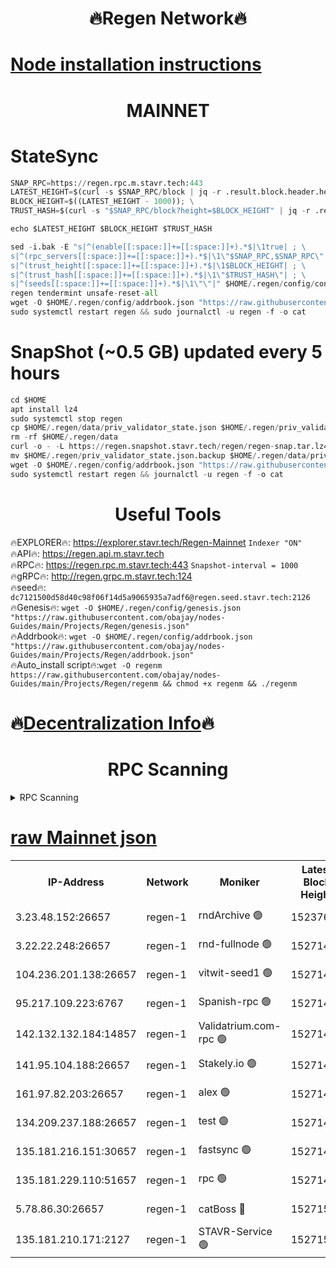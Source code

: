 <h1 align="center"> 🔥Regen Network🔥</h1>

[Node installation instructions](https://github.com/obajay/nodes-Guides/tree/main/Projects/Regen)
=
<h1 align="center"> MAINNET</h1>

# StateSync
```python
SNAP_RPC=https://regen.rpc.m.stavr.tech:443
LATEST_HEIGHT=$(curl -s $SNAP_RPC/block | jq -r .result.block.header.height); \
BLOCK_HEIGHT=$((LATEST_HEIGHT - 1000)); \
TRUST_HASH=$(curl -s "$SNAP_RPC/block?height=$BLOCK_HEIGHT" | jq -r .result.block_id.hash)

echo $LATEST_HEIGHT $BLOCK_HEIGHT $TRUST_HASH

sed -i.bak -E "s|^(enable[[:space:]]+=[[:space:]]+).*$|\1true| ; \
s|^(rpc_servers[[:space:]]+=[[:space:]]+).*$|\1\"$SNAP_RPC,$SNAP_RPC\"| ; \
s|^(trust_height[[:space:]]+=[[:space:]]+).*$|\1$BLOCK_HEIGHT| ; \
s|^(trust_hash[[:space:]]+=[[:space:]]+).*$|\1\"$TRUST_HASH\"| ; \
s|^(seeds[[:space:]]+=[[:space:]]+).*$|\1\"\"|" $HOME/.regen/config/config.toml
regen tendermint unsafe-reset-all
wget -O $HOME/.regen/config/addrbook.json "https://raw.githubusercontent.com/obajay/nodes-Guides/main/Projects/Regen/addrbook.json"
sudo systemctl restart regen && sudo journalctl -u regen -f -o cat
```
# SnapShot (~0.5 GB) updated every 5 hours
```python
cd $HOME
apt install lz4
sudo systemctl stop regen
cp $HOME/.regen/data/priv_validator_state.json $HOME/.regen/priv_validator_state.json.backup
rm -rf $HOME/.regen/data
curl -o - -L https://regen.snapshot.stavr.tech/regen/regen-snap.tar.lz4 | lz4 -c -d - | tar -x -C $HOME/.regen --strip-components 2
mv $HOME/.regen/priv_validator_state.json.backup $HOME/.regen/data/priv_validator_state.json
wget -O $HOME/.regen/config/addrbook.json "https://raw.githubusercontent.com/obajay/nodes-Guides/main/Projects/Regen/addrbook.json"
sudo systemctl restart regen && journalctl -u regen -f -o cat
```

 <h1 align="center"> Useful Tools</h1>

🔥EXPLORER🔥:     https://explorer.stavr.tech/Regen-Mainnet        `Indexer "ON"` \
🔥API🔥:          https://regen.api.m.stavr.tech \
🔥RPC🔥:          https://regen.rpc.m.stavr.tech:443              `Snapshot-interval = 1000` \
🔥gRPC🔥:         http://regen.grpc.m.stavr.tech:124 \
🔥seed🔥:      `dc7121500d58d40c98f06f14d5a9065935a7adf6@regen.seed.stavr.tech:2126` \
🔥Genesis🔥:   `wget -O $HOME/.regen/config/genesis.json "https://raw.githubusercontent.com/obajay/nodes-Guides/main/Projects/Regen/genesis.json"` \
🔥Addrbook🔥:  `wget -O $HOME/.regen/config/addrbook.json "https://raw.githubusercontent.com/obajay/nodes-Guides/main/Projects/Regen/addrbook.json"` \
🔥Auto_install script🔥:`wget -O regenm https://raw.githubusercontent.com/obajay/nodes-Guides/main/Projects/Regen/regenm && chmod +x regenm && ./regenm`

🔥[Decentralization Info](https://github.com/obajay/StateSync-snapshots/tree/main/Projects/Regen/Decentralization)🔥
=
<h1 align="center"> RPC Scanning</h1>

<details>
<summary>RPC Scanning</summary>

<h2 align="center"> We scan nodes in real time every 4 hours. And we provide the final result of RPC endpoints.
We cannot influence the operation of these nodes in any way. </h2>


```python
If Voting Power is higher than 0 --> then the Node is a validator of the network and may be subject to attack and be a potential threat to the chain.
```
```python
We marked such validators with a red symbol
```

</details>

[raw Mainnet json](https://rpc-check.regenm.stavr.tech/regenm/rpc-regenm-result.json)
=


<table><tr><th>IP-Address</th><th>Network</th><th>Moniker</th><th>Latest Block Height</th><th>Earliest Block Height</th><th>Catching Up</th><th>Tx Index</th><th>Voting Power</th><th>Scan Time</th></tr><tr><td>3.23.48.152:26657</td><td>regen-1</td><td>rndArchive 🟢</td><td>15237637</td><td>1</td><td>False</td><td>on</td><td>0</td><td>2024-03-24T22:29:55.843197821UTC</td></tr><tr><td>3.22.22.248:26657</td><td>regen-1</td><td>rnd-fullnode 🟢</td><td>15271478</td><td>4134001</td><td>False</td><td>on</td><td>0</td><td>2024-03-24T22:29:44.984025049UTC</td></tr><tr><td>104.236.201.138:26657</td><td>regen-1</td><td>vitwit-seed1 🟢</td><td>15271466</td><td>8943001</td><td>False</td><td>on</td><td>0</td><td>2024-03-24T22:28:32.604897594UTC</td></tr><tr><td>95.217.109.223:6767</td><td>regen-1</td><td>Spanish-rpc 🟢</td><td>15271490</td><td>10068001</td><td>False</td><td>on</td><td>0</td><td>2024-03-24T22:30:56.228490273UTC</td></tr><tr><td>142.132.132.184:14857</td><td>regen-1</td><td>Validatrium.com-rpc 🟢</td><td>15271491</td><td>11175001</td><td>False</td><td>on</td><td>0</td><td>2024-03-24T22:31:00.552595003UTC</td></tr><tr><td>141.95.104.188:26657</td><td>regen-1</td><td>Stakely.io 🟢</td><td>15271475</td><td>13442501</td><td>False</td><td>on</td><td>0</td><td>2024-03-24T22:29:25.754277276UTC</td></tr><tr><td>161.97.82.203:26657</td><td>regen-1</td><td>alex 🟢</td><td>15271485</td><td>13992001</td><td>False</td><td>on</td><td>0</td><td>2024-03-24T22:30:29.219077205UTC</td></tr><tr><td>134.209.237.188:26657</td><td>regen-1</td><td>test 🟢</td><td>15271497</td><td>13992001</td><td>False</td><td>on</td><td>0</td><td>2024-03-24T22:31:36.016414986UTC</td></tr><tr><td>135.181.216.151:30657</td><td>regen-1</td><td>fastsync 🟢</td><td>15271483</td><td>14457001</td><td>False</td><td>off</td><td>0</td><td>2024-03-24T22:30:16.087250840UTC</td></tr><tr><td>135.181.229.110:51657</td><td>regen-1</td><td>rpc 🟢</td><td>15271473</td><td>14844001</td><td>False</td><td>on</td><td>0</td><td>2024-03-24T22:29:17.349229074UTC</td></tr><tr><td>5.78.86.30:26657</td><td>regen-1</td><td>catBoss 🔴</td><td>15271502</td><td>15237401</td><td>False</td><td>on</td><td>9054077514</td><td>2024-03-24T22:32:02.369288708UTC</td></tr><tr><td>135.181.210.171:2127</td><td>regen-1</td><td>STAVR-Service 🟢</td><td>15271504</td><td>15270001</td><td>False</td><td>on</td><td>0</td><td>2024-03-24T22:32:14.914187815UTC</td></tr></table>